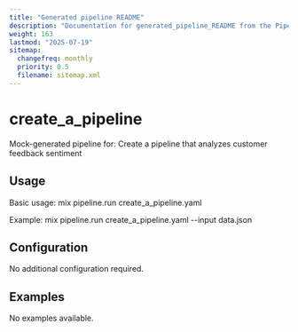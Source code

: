 ```yaml
---
title: "Generated pipeline README"
description: "Documentation for generated_pipeline_README from the Pipeline ex repository."
weight: 163
lastmod: "2025-07-19"
sitemap:
  changefreq: monthly
  priority: 0.5
  filename: sitemap.xml
---
```


# create_a_pipeline

Mock-generated pipeline for: Create a pipeline that analyzes customer feedback sentiment

## Usage

Basic usage: mix pipeline.run create_a_pipeline.yaml

Example: mix pipeline.run create_a_pipeline.yaml --input data.json


## Configuration

No additional configuration required.

## Examples

No examples available.
